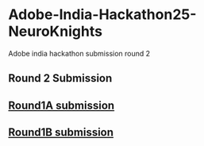 # Adobe-India-Hackathon25-NeuroKnights
Adobe india hackathon submission round 2

## Round 2 Submission

## [Round1A submission](round1A/README.md)


## [Round1B submission](round1B/README.md)

